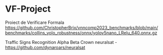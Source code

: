 # VF-Project
Proiect de Verificare Formala
https://github.com/ChristopherBrix/vnncomp2023_benchmarks/blob/main/benchmarks/collins_yolo_robustness/onnx/yolov5nano_LRelu_640.onnx.gz


Traffic Signs Recognition 
Alpha Beta Crown
neuralsat - https://github.com/dynaroars/neuralsat

